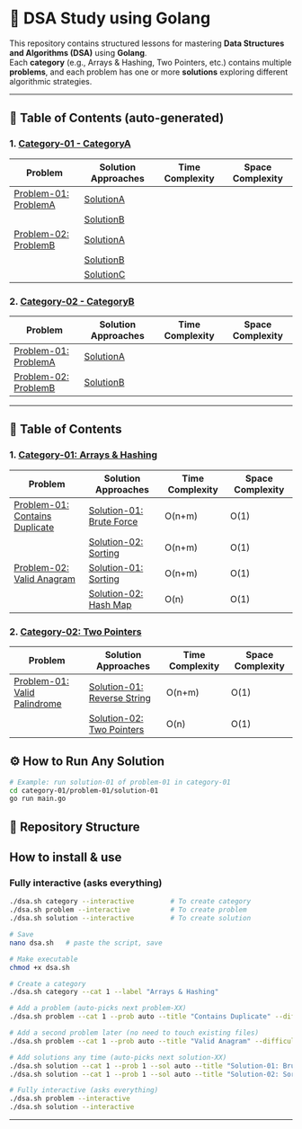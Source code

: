 # 🧩 DSA Study using Golang

This repository contains structured lessons for mastering **Data Structures and Algorithms (DSA)** using **Golang**.  
Each **category** (e.g., Arrays & Hashing, Two Pointers, etc.) contains multiple **problems**, and each problem has one or more **solutions** exploring different algorithmic strategies.

---

<!-- TOC:START -->
## 🧭 Table of Contents (auto-generated)

### 1. [Category-01 - CategoryA](./category-01/readme.md)
| Problem | Solution Approaches | Time Complexity | Space Complexity |
| --- | --- | --- | --- |
| [Problem-01: ProblemA](./category-01/problem-01/readme.md) | [SolutionA](./category-01/problem-01/solution-01/readme.md) |  |  |
|  | [SolutionB](./category-01/problem-01/solution-02/readme.md) |  |  |
| [Problem-02: ProblemB](./category-01/problem-02/readme.md) | [SolutionA](./category-01/problem-02/solution-01/readme.md) |  |  |
|  | [SolutionB](./category-01/problem-02/solution-02/readme.md) |  |  |
|  | [SolutionC](./category-01/problem-02/solution-03/readme.md) |  |  |

### 2. [Category-02 - CategoryB](./category-02/readme.md)
| Problem | Solution Approaches | Time Complexity | Space Complexity |
| --- | --- | --- | --- |
| [Problem-01: ProblemA](./category-02/problem-01/readme.md) | [SolutionA](./category-02/problem-01/solution-01/readme.md) |  |  |
| [Problem-02: ProblemB](./category-02/problem-02/readme.md) | [SolutionB](./category-02/problem-02/solution-01/readme.md) |  |  |

<!-- TOC:END -->

---

## 🧭 Table of Contents

### 1. [Category-01: Arrays & Hashing](./category-01/readme.md)
| Problem | Solution Approaches | Time Complexity | Space Complexity | 
| --- | ---- | --- | --- |
| [Problem-01: Contains Duplicate](./category-01/problem-01/readme.md) | [Solution-01: Brute Force](./category-01/problem-01/solution-01/readme.go) | O(n+m) | O(1) | 
|  | [Solution-02: Sorting](./category-01/problem-01/solution-02/readme.md) |  O(n+m) | O(1) | 
| [Problem-02: Valid Anagram](./category-01/problem-02/readme.md) | [Solution-01: Sorting](./category-01/problem-02/solution-01/readme.go) | O(n+m) | O(1) | 
|  | [Solution-02: Hash Map](./category-01/problem-02/solution-02/readme.go) | O(n) | O(1) | 

### 2. [Category-02: Two Pointers]()
| Problem | Solution Approaches | Time Complexity | Space Complexity | 
| --- | ---- | --- | --- |
| [Problem-01: Valid Palindrome](./category-02/problem-01/readme.md) | [Solution-01: Reverse String](./category-02/problem-01/solution-01/readme.go) | O(n+m) | O(1) | 
|  | [Solution-02: Two Pointers](./category-02/problem-01/solution-02/readme.go) | O(n) | O(1) |


## ⚙️ How to Run Any Solution

```bash
# Example: run solution-01 of problem-01 in category-01
cd category-01/problem-01/solution-01
go run main.go
```

## 📁 Repository Structure

## How to install & use
### Fully interactive (asks everything)

```bash
./dsa.sh category --interactive         # To create category
./dsa.sh problem --interactive          # To create problem
./dsa.sh solution --interactive         # To create solution
```

```bash
# Save
nano dsa.sh   # paste the script, save

# Make executable
chmod +x dsa.sh

# Create a category
./dsa.sh category --cat 1 --label "Arrays & Hashing"

# Add a problem (auto-picks next problem-XX)
./dsa.sh problem --cat 1 --prob auto --title "Contains Duplicate" --difficulty Easy --tags "Arrays,Hashing"

# Add a second problem later (no need to touch existing files)
./dsa.sh problem --cat 1 --prob auto --title "Valid Anagram" --difficulty Easy --tags "Arrays,Hashing,Strings"

# Add solutions any time (auto-picks next solution-XX)
./dsa.sh solution --cat 1 --prob 1 --sol auto --title "Solution-01: Brute Force" --approach "Brute Force" --tags "Brute Force,Intro"
./dsa.sh solution --cat 1 --prob 1 --sol auto --title "Solution-02: Sorting" --approach "Sorting" --tags "Sorting,Array"

# Fully interactive (asks everything)
./dsa.sh problem --interactive
./dsa.sh solution --interactive
```



---